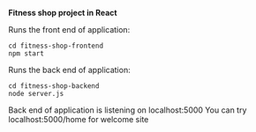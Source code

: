 **Fitness shop project in React**

Runs the front end of application:

```
cd fitness-shop-frontend
npm start
```

Runs the back end of application:

```
cd fitness-shop-backend
node server.js
```

Back end of application is listening on localhost:5000
You can try localhost:5000/home for welcome site
